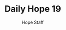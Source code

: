 ---
image: /assets/img/daily-hope-default-artwork.png
title: Daily Hope 19
number: 19
categories:
  - Daily Hope
author: Hope Staff
notes: Daily Hope 19
embed: >-
  <iframe style="border-radius:12px" src="https://open.spotify.com/embed/episode/4r0QRd5XURys9Cxi6d9Ktx?utm_source=generator" width="100%" height="352" frameBorder="0" allowfullscreen="" allow="autoplay; clipboard-write; encrypted-media; fullscreen; picture-in-picture" loading="lazy"></iframe>
---